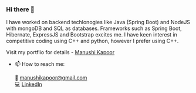 ### Hi there 👋  
  
I have worked on backend techlonogies like Java (Spring Boot) and NodeJS with mongoDB and SQL as databases. Frameworks such as Spring Boot, Hibernate, ExpressJS and Bootstrap excites me. I have keen interest in competitive coding using C++ and python, however I prefer using C++.  

Visit my portflio for details - [Manushi Kapoor](https://manushikapoor.github.io/)  

- 📫 How to reach me:  
  
  💬 manushikapoor@gmail.com  
  💻 [LinkedIn](https://www.linkedin.com/in/manushi-kapoor-b628b5180/)

<!--
**manushikapoor/manushikapoor** is a ✨ _special_ ✨ repository because its `README.md` (this file) appears on your GitHub profile.

Here are some ideas to get you started:

- 🔭 I’m currently working on ...
- 🌱 I’m currently learning ...
- 👯 I’m looking to collaborate on ...
- 🤔 I’m looking for help with ...
- 💬 Ask me about ...
- 📫 How to reach me: ...
- 😄 Pronouns: ...
- ⚡ Fun fact: ...
-->
